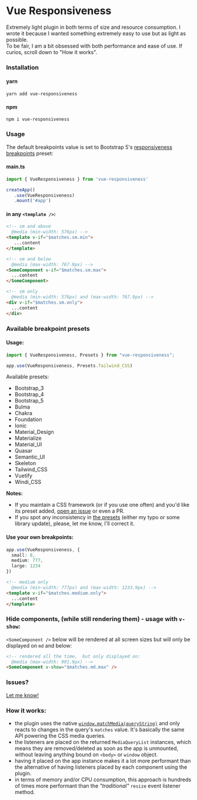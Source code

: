 # Vue Responsiveness

Extremely light plugin in both terms of size and resource consumption. I wrote it because I wanted something extremely easy to use but as light as possible.   
To be fair, I am a bit obsessed with both performance and ease of use. If curios, scroll down to "How it works".

### Installation

#### yarn
```terminal
yarn add vue-responsiveness
```

#### npm
```terminal
npm i vue-responsiveness
```

### Usage

The default breakpoints value is set to Bootstrap 5's [responsiveness breakpoints](https://getbootstrap.com/docs/5.3/layout/breakpoints/#available-breakpoints) preset:
#### main.ts

```ts
import { VueResponsiveness } from 'vue-responsiveness'

createApp()
   .use(VueResponsiveness)
   .mount('#app')
```
#### in any `<template />`:
```html
<!-- sm and above
  @media (min-width: 576px) -->
<template v-if="$matches.sm.min">
   ...content
</template>

<!-- sm and below
  @media (max-width: 767.9px) -->
<SomeComponent v-if="$matches.sm.max">
  ...content
</SomeComponent>

<!-- sm only
  @media (min-width: 576px) and (max-width: 767.9px) -->
<div v-if="$matches.sm.only">
  ...content
</div>
```

### Available breakpoint presets

#### Usage:

```ts
import { VueResponsiveness, Presets } from "vue-responsiveness";

app.use(VueResponsiveness, Presets.Tailwind_CSS)
```
Available presets:
 - Bootstrap_3
 - Bootstrap_4
 - Bootstrap_5
 - Bulma
 - Chakra
 - Foundation
 - Ionic
 - Material_Design
 - Materialize
 - Material_UI
 - Quasar
 - Semantic_UI
 - Skeleton
 - Tailwind_CSS
 - Vuetify
 - Windi_CSS

**Notes:**
 - If you maintain a CSS framework (or if you use one often) and you'd like its preset added, [open an issue](https://github.com/andrei-gheorghiu/vue-responsiveness/issues) or even a PR.
 - If you spot any inconsistency in [the presets](https://github.com/andrei-gheorghiu/vue-responsiveness/blob/main/lib/presets.ts) (either my typo or some library update), please, let me know, I'll correct it.

#### Use your own breakpoints:
```ts
app.use(VueResponsiveness, {
  small: 0,
  medium: 777,
  large: 1234
})
```
```html
<!-- medium only
  @media (min-width: 777px) and (max-width: 1233.9px) -->
<template v-if="$matches.medium.only">
  ...content
</template>
```
### Hide components, (while still rendering them) - usage with `v-show`:
`<SomeComponent />` below will be rendered at all screen sizes but will only be displayed on `md` and below:
```html
<!-- rendered all the time,  but only displayed on: 
  @media (max-width: 991.9px) -->
<SomeComponent v-show="$matches.md.max" />
```
### Issues?
[Let me know!](https://github.com/andrei-gheorghiu/vue-responsiveness/issues)

### How it works:
- the plugin uses the native [`window.matchMedia(queryString)`](https://developer.mozilla.org/en-US/docs/Web/API/Window/matchMedia) and only reacts to changes in the query's `matches` value. It's basically the same API powering the CSS media queries. 
- the listeners are placed on the returned `MediaQueryList` instances, which means they are removed/deleted as soon as the app is unmounted, without leaving anything bound on `<body>` or `window` object.
- having it placed on the app instance makes it a lot more performant than the alternative of having listeners placed by each component using the plugin.
- in terms of memory and/or CPU consumption, this approach is hundreds of times more performant than the _"traditional"_ `resize` event listener method.
